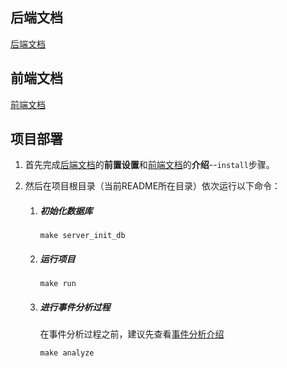 ## 后端文档

[后端文档](backend/README.md)

## 前端文档

[前端文档](web/README.md)

## 项目部署

1. 首先完成[后端文档](backend/README.md)的**前置设置**和[前端文档](web/README.md)的**介绍**--`install`步骤。

2. 然后在项目根目录（当前README所在目录）依次运行以下命令：
   
   1. ##### 初始化数据库
      
      ```shell
      make server_init_db
      ```
   
   2. ##### 运行项目
      
      ```shell
      make run
      ```
   
   3. ##### 进行事件分析过程
      
      在事件分析过程之前，建议先查看[事件分析介绍](analyze/README.md)
      
      ```shell
      make analyze
      ```
